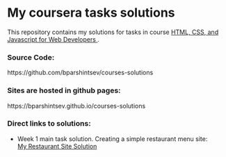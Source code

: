 <h1> My coursera tasks solutions</h1>

<p>
    This repository contains my solutions for tasks in course
    <a href="https://www.coursera.org/learn/html-css-javascript-for-web-developers/">
        HTML, CSS, and Javascript for Web Developers
    </a>.
</p>

<h3>Source Code:</h3>
<p>https://github.com/bparshintsev/courses-solutions </p>

<h3>
    Sites are hosted in github pages:
</h3>
<p>https://bparshintsev.github.io/courses-solutions </p>
    
<h3>Direct links to solutions:</h3>
<ul>
  <li>
    <div>Week 1 main task solution. Creating a simple restaurant menu site:</div>
    <div>
        <a href="https://bparshintsev.github.io/courses-solutions/week_1_restaurant_site">
            My Restaurant Site Solution
        </a>
    </div>
  </li>
</ul>

